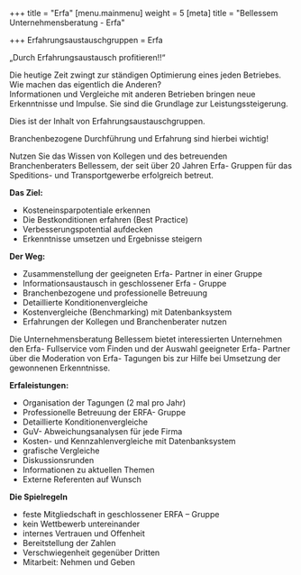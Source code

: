 +++
title = "Erfa"
[menu.mainmenu]
weight = 5
[meta]
title = "Bellessem Unternehmensberatung - Erfa"

+++
Erfahrungsaustauschgruppen = Erfa

„Durch Erfahrungsaustausch profitieren!!“  
  
Die heutige Zeit zwingt zur ständigen Optimierung eines jeden Betriebes.  
Wie machen das eigentlich die Anderen?  
Informationen und Vergleiche mit anderen Betrieben bringen neue Erkenntnisse und Impulse. Sie sind die Grundlage zur Leistungssteigerung.  
  
Dies ist der Inhalt von Erfahrungsaustauschgruppen.  
  
Branchenbezogene Durchführung und Erfahrung sind hierbei wichtig!  
  
Nutzen Sie das Wissen von Kollegen und des betreuenden Branchenberaters Bellessem, der seit über 20 Jahren Erfa- Gruppen für das Speditions- und Transportgewerbe erfolgreich betreut.

**Das Ziel:**

* Kosteneinsparpotentiale erkennen
* Die Bestkonditionen erfahren (Best Practice)
* Verbesserungspotential aufdecken
* Erkenntnisse umsetzen und Ergebnisse steigern

  
**Der Weg:**

* Zusammenstellung der geeigneten Erfa- Partner in einer Gruppe
* Informationsaustausch in geschlossener Erfa - Gruppe
* Branchenbezogene und professionelle Betreuung
* Detaillierte Konditionenvergleiche
* Kostenvergleiche (Benchmarking) mit Datenbanksystem
* Erfahrungen der Kollegen und Branchenberater nutzen

  
  
Die Unternehmensberatung Bellessem bietet interessierten Unternehmen den Erfa- Fullservice vom Finden und der Auswahl geeigneter Erfa- Partner über die Moderation von Erfa- Tagungen bis zur Hilfe bei Umsetzung der gewonnenen Erkenntnisse.  
  
  
**Erfaleistungen:**

* Organisation der Tagungen (2 mal pro Jahr)
* Professionelle Betreuung der ERFA- Gruppe
* Detaillierte Konditionenvergleiche
* GuV- Abweichungsanalysen für jede Firma
* Kosten- und Kennzahlenvergleiche mit Datenbanksystem
* grafische Vergleiche
* Diskussionsrunden
* Informationen zu aktuellen Themen
* Externe Referenten auf Wunsch

  
**Die Spielregeln**

* feste Mitgliedschaft in geschlossener ERFA – Gruppe
* kein Wettbewerb untereinander
* internes Vertrauen und Offenheit
* Bereitstellung der Zahlen
* Verschwiegenheit gegenüber Dritten
* Mitarbeit: Nehmen und Geben